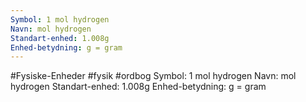 ```yaml
---
Symbol: 1 mol hydrogen
Navn: mol hydrogen
Standart-enhed: 1.008g
Enhed-betydning: g = gram
---
```

#Fysiske-Enheder #fysik #ordbog 
Symbol: 1 mol hydrogen
Navn: mol hydrogen
Standart-enhed: 1.008g
Enhed-betydning: g = gram